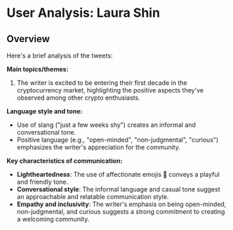 # User Analysis: Laura Shin

## Overview

Here's a brief analysis of the tweets:

**Main topics/themes:**
1. The writer is excited to be entering their first decade in the cryptocurrency market, highlighting the positive aspects they've observed among other crypto enthusiasts.

**Language style and tone:**
- Use of slang ("just a few weeks shy") creates an informal and conversational tone.
- Positive language (e.g., "open-minded", "non-judgmental", "curious") emphasizes the writer's appreciation for the community.

**Key characteristics of communication:**
- **Lightheartedness**: The use of affectionate emojis 🥰 conveys a playful and friendly tone.
- **Conversational style**: The informal language and casual tone suggest an approachable and relatable communication style.
- **Empathy and inclusivity**: The writer's emphasis on being open-minded, non-judgmental, and curious suggests a strong commitment to creating a welcoming community.